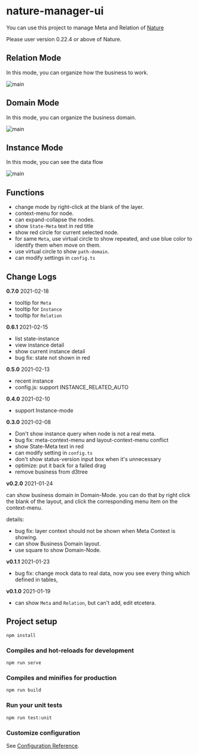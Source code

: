 # nature-manager-ui

You can use this project to manage Meta and Relation of [Nature](https://github.com/llxxbb/Nature) 

Please user version 0.22.4 or above of Nature.

## Relation Mode

In this mode, you can organize how the business to work.

![main](https://picabstract-preview-ftn.weiyun.com/ftn_pic_abs_v3/6c770f7b3c7ec9323594d9982d4d47a0d01a6043dda95580e27d8c692ba80184cb1385ec459e953cc9eabe3adcb80298?pictype=scale&from=30113&version=3.3.3.3&uin=309577603&fname=relation.png&size=750)

## Domain Mode

In this mode, you can organize the business domain.

![main](https://picabstract-preview-ftn.weiyun.com/ftn_pic_abs_v3/c3daeb79f2ef30b58c10d1a1bd2d7ea2d7e2bf5eda7c4e959e1c9c1dd78d894428758e02d24438a0f97be3c83b8e3e11?pictype=scale&from=30113&version=3.3.3.3&uin=309577603&fname=domain.png&size=750)

## Instance Mode

In this mode, you can see the data flow

![main](https://picabstract-preview-ftn.weiyun.com/ftn_pic_abs_v3/b05fc52333622cbb6cb5b426efb80459a5c61dc2248a84734336fa9cc07dd493245f0a7cf5cab680d93639ca0185080e?pictype=scale&from=30113&version=3.3.3.3&uin=309577603&fname=instance.png&size=750)

## Functions

- change mode by right-click at the blank of the layer.
- context-menu for node.
- can expand-collapse the nodes.
- show `State-Meta` text in red title
- show red circle for current selected node.
- for same `Meta`, use virtual circle to show repeated, and use blue color to identify them when move on them.
- use virtual circle to show `path-domain`.
- can modify settings in `config.ts`
## Change Logs

**0.7.0**  2021-02-18

- tooltip for `Meta`
- tooltip for `Instance`
- tooltip for `Relation`

**0.6.1** 2021-02-15

- list state-instance
- view instance detail
- show current instance detail
- bug fix: state not shown in red

**0.5.0** 2021-02-13

- recent instance
- config.js: support INSTANCE_RELATED_AUTO

**0.4.0** 2021-02-10

- support Instance-mode

**0.3.0** 2021-02-08

- Don't show instance query when node is not a real meta.
- bug fix: meta-context-menu and layout-context-menu conflict
- show State-Meta text in red 
- can modify setting in `config.ts`
- don't show status-version input box when it's unnecessary
- optimize: put it back for a failed drag
- remove business from d3tree

**v0.2.0** 2021-01-24

can show business domain in Domain-Mode. you can do that by right click the blank of the layout, and click the corresponding menu item on the context-menu.

details:

- bug fix: layer context should not be shown when Meta Context is showing.
- can show Business Domain layout.
- use square to show Domain-Node.

**v0.1.1** 2021-01-23

- bug fix: change mock data to real data, now you see every thing which defined in tables, 

**v0.1.0** 2021-01-19

- can show `Meta` and `Relation`, but can't add, edit etcetera.

## Project setup
```
npm install
```

### Compiles and hot-reloads for development
```
npm run serve
```

### Compiles and minifies for production
```
npm run build
```

### Run your unit tests
```
npm run test:unit
```

### Customize configuration
See [Configuration Reference](https://cli.vuejs.org/config/).

